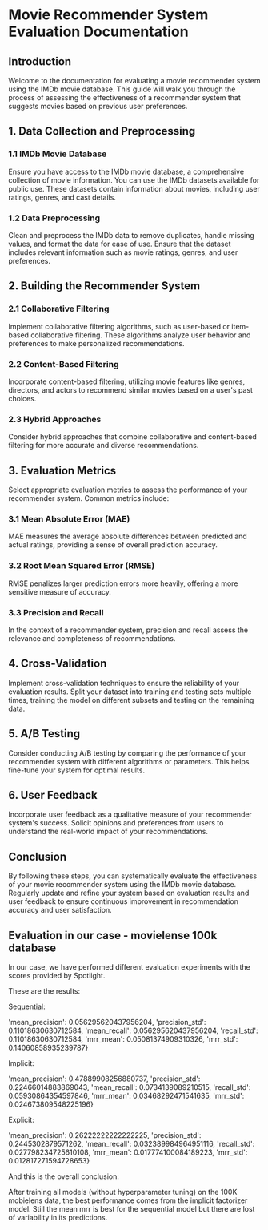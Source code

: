 # Movie Recommender System Evaluation Documentation

## Introduction

Welcome to the documentation for evaluating a movie recommender system using the IMDb movie database. This guide will walk you through the process of assessing the effectiveness of a recommender system that suggests movies based on previous user preferences.

## 1. Data Collection and Preprocessing

### 1.1 IMDb Movie Database

Ensure you have access to the IMDb movie database, a comprehensive collection of movie information. You can use the IMDb datasets available for public use. These datasets contain information about movies, including user ratings, genres, and cast details.

### 1.2 Data Preprocessing

Clean and preprocess the IMDb data to remove duplicates, handle missing values, and format the data for ease of use. Ensure that the dataset includes relevant information such as movie ratings, genres, and user preferences.

## 2. Building the Recommender System

### 2.1 Collaborative Filtering

Implement collaborative filtering algorithms, such as user-based or item-based collaborative filtering. These algorithms analyze user behavior and preferences to make personalized recommendations.

### 2.2 Content-Based Filtering

Incorporate content-based filtering, utilizing movie features like genres, directors, and actors to recommend similar movies based on a user's past choices.

### 2.3 Hybrid Approaches

Consider hybrid approaches that combine collaborative and content-based filtering for more accurate and diverse recommendations.

## 3. Evaluation Metrics

Select appropriate evaluation metrics to assess the performance of your recommender system. Common metrics include:

### 3.1 Mean Absolute Error (MAE)

MAE measures the average absolute differences between predicted and actual ratings, providing a sense of overall prediction accuracy.

### 3.2 Root Mean Squared Error (RMSE)

RMSE penalizes larger prediction errors more heavily, offering a more sensitive measure of accuracy.

### 3.3 Precision and Recall

In the context of a recommender system, precision and recall assess the relevance and completeness of recommendations.

## 4. Cross-Validation

Implement cross-validation techniques to ensure the reliability of your evaluation results. Split your dataset into training and testing sets multiple times, training the model on different subsets and testing on the remaining data.

## 5. A/B Testing

Consider conducting A/B testing by comparing the performance of your recommender system with different algorithms or parameters. This helps fine-tune your system for optimal results.

## 6. User Feedback

Incorporate user feedback as a qualitative measure of your recommender system's success. Solicit opinions and preferences from users to understand the real-world impact of your recommendations.

## Conclusion

By following these steps, you can systematically evaluate the effectiveness of your movie recommender system using the IMDb movie database. Regularly update and refine your system based on evaluation results and user feedback to ensure continuous improvement in recommendation accuracy and user satisfaction.

## Evaluation in our case - movielense 100k database

In our case, we have performed different evaluation experiments with the scores provided by Spotlight. 

These are the results:

Sequential:

 'mean_precision': 0.056295620437956204,
 'precision_std': 0.11018630630712584,
 'mean_recall': 0.056295620437956204,
 'recall_std': 0.11018630630712584,
 'mrr_mean': 0.05081374909310326,
 'mrr_std': 0.14060858935239787}


Implicit:

 'mean_precision': 0.47889908256880737,
 'precision_std': 0.22466014883869043,
 'mean_recall': 0.0734139089210515,
 'recall_std': 0.05930864354597846,
 'mrr_mean': 0.03468292471541635,
 'mrr_std': 0.024673809548225196}

Explicit:


'mean_precision': 0.26222222222222225,
 'precision_std': 0.2445302879571262,
 'mean_recall': 0.032389984964951116,
 'recall_std': 0.027798234725610108,
 'mrr_mean': 0.017774100084189223,
 'mrr_std': 0.012817271594728653}


And this is the overall conclusion:

After training all models (without hyperparameter tuning) on the 100K mobielens data, the best performance comes from the implicit factorizer model. Still the mean mrr is best for the sequential model but there are lost of variability in its predictions.



